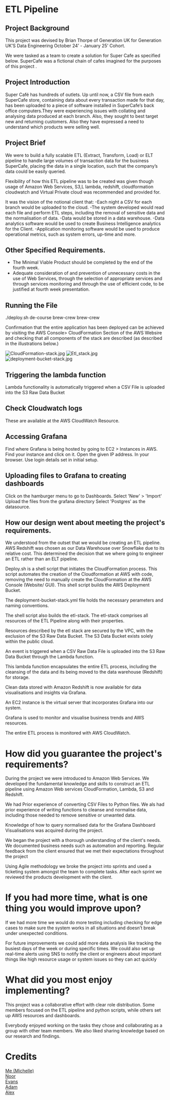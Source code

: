 
# ETL Pipeline

## Project Background

This project was devised by Brian Thorpe of Generation UK for Generation UK’S Data Engineering October 24’ - January 25’ Cohort. 

We were tasked as a team to create a solution for Super Cafe as specified below. SuperCafe was a fictional chain of cafes imagined for the purposes of this project .

## Project Introduction

Super Café has hundreds of outlets. Up until now, a CSV file from each SuperCafe store, containing data about every transaction made for that day, has been uploaded to a piece of software installed in SuperCafe’s back office computers.They were experiencing issues with collating and analysing data produced at each branch. Also, they sought to best target new and returning customers. Also they have expressed a need to understand which products were selling well.

## Project Brief

We were to build a fully scalable ETL (Extract, Transform, Load) or ELT pipeline to handle large volumes of transaction data for the business SuperCafe, placing the data in a single location, such that the company’s data could be easily queried.

Flexibility of how this ETL pipeline was to be created was given though usage of Amazon Web Services, S3,L lambda, redshift, cloudformation cloudwatch and Virtual Private cloud was recommended and provided for.

It was the vision of the notional client that:
-Each night a CSV for each branch would be uploaded to the cloud. 
-The system developed would read each file and perform ETL steps, including the removal of sensitive data and the normalisation of data.
-Data would be stored in a data warehouse. 
-Data analytics software would be used to create Business Intelligence analytics for the Client. 
-Application monitoring software would be used to produce operational metrics, such as system errors, up-time and more.

## Other Specified Requirements.

- The Minimal Viable Product should be completed by the end of the fourth week.
- Adequate consideration of and prevention of unnecessary costs in the use of Web Services, through the selection of appropriate services and through services monitoring and through the use of efficient code, to be justified at fourth week presentation.

## Running the File

./deploy.sh de-course brew-crew brew-crew <ip>

Confirmation that the entire application has been deployed can be achieved by visiting the AWS Console> CloudFormation Section of the AWS Websire and checking that all components of the stack are described (as described in the illustrations below.) 

![CloudFormation-stack.jpg](https://github.com/generation-de-nat3/de-nat-3-brew-crew-final-project/blob/readme/Read.me_images/CloudFormation-stack.jpg)
![Etl_stack.jpg](https://github.com/generation-de-nat3/de-nat-3-brew-crew-final-project/blob/readme/Read.me_images/Etl_stack.jpg)
![deployment-bucket-stack.jpg](https://github.com/generation-de-nat3/de-nat-3-brew-crew-final-project/blob/readme/Read.me_images/deployment-bucket-stack.jpg)


## Triggering the lambda function
Lambda functionality is automatically triggered when a CSV File is uploaded into the S3 Raw Data Bucket  

## Check Cloudwatch logs
These are available at the AWS CloudWatch Resource.

## Accessing Grafana
Find where Grafana is being hosted by going to EC2 > Instances in AWS.
Find your instance and click on it.
Open the given IP address.
In your browser. Use login details set in initial setup.

## Uploading files to Grafana to creating dashboards
Click on the hamburger menu to go to Dashboards.
Select 'New' > 'Import'
Upload the files from the grafana directory
Select 'Postgres' as the datasource. 

## How our design went about meeting the project's requirements. 

We understood from the outset that we would be creating an ETL pipeline. AWS Redshift was chosen as our Data Warehouse over Snowflake due to its relative cost. This determined the decision that we where going to engineer an ETL rather than an ELT pipeline.

Deploy.sh is a shell script that initiates the CloudFormation process. This script automates the creation of the Cloudformation at AWS with code, removing the need to manually create the CloudFormation at the AWS Console (Website/ GUI). This shell script builds the AWS Deployment Bucket. 

The deployment-bucket-stack.yml file holds the necessary perameters and naming conventions.

The shell script also builds the etl-stack. The etl-stack comprises all resources of the ETL Pipeline along with their properties.

Resources described by the etl stack are secured by the VPC, with the exclusion of the S3 Raw Data Bucket. The S3 Data Bucket exists solely within the public cloud.

An event is triggered when a CSV Raw Data File is uploaded into the S3 Raw Data Bucket through the Lambda function.

This lambda function encapsulates the entire ETL process, including the cleansing of the data and its being moved to the data warehouse (Redshift) for storage.

Clean data stored with Amazon Redshift is now available for data visualisations and insights via Grafana. 

An EC2 instance is the virtual server that incorporates Grafana into our system.

Grafana is used to monitor and visualise business trends and AWS resources.

The entire ETL process is monitored with AWS CloudWatch.

# How did you guarantee the project's requirements? 

During the project we were introduced to Amazon Web Services. We developed the fundamental knowledge and skills to construct an ETL pipeline using Amazon Web services CloudFormation, Lambda, S3 and Redshift.

We had Prior experience of converting CSV Files to Python files. We als had prior experience of writing functions to cleanse and normalise data, including those needed to remove sensitive or unwanted data.

Knowledge of how to query normalised data for the Grafana Dashboard Visualisations was acquired during the project.

We began the project with a thorough understanding of the client's needs. We documented business needs such as automation and reporting. Regular feedback from the client ensured that we met their expectations throughout the project
 
Using Agile methodology we broke the project into sprints and used a ticketing system amongst the team to complete tasks. After each sprint we reviewed the products development with the client.

# If you had more time, what is one thing you would improve upon? 

If we had more time we would do more testing including checking for edge cases to make sure the system works in all situations and doesn’t break under unexpected conditions.

For future improvements we could add more data analysis like tracking the busiest days of the week or during specific times. We could also set up real-time alerts using SNS to notify the client or engineers about important things like high resource usage or system issues so they can act quickly

# What did you most enjoy implementing?

This project was a collaborative effort with clear role distribution. Some members focused on the ETL pipeline and python scripts, while others set up AWS resources and dashboards.

Everybody enjoyed working on the tasks they chose and collaborating as a group with other team members. We also liked sharing knowledge based on our research and findings. 

# Credits 
[Me (Michelle)](https://github.com/michellejanay) <br>
[Noor](https://github.com/Hunzaa) <br>
[Evans](https://github.com/e-ldn) <br>
[Adam](https://github.com/Adam5510) <br>
[Alex](https://github.com/AlexH1000598) <br>